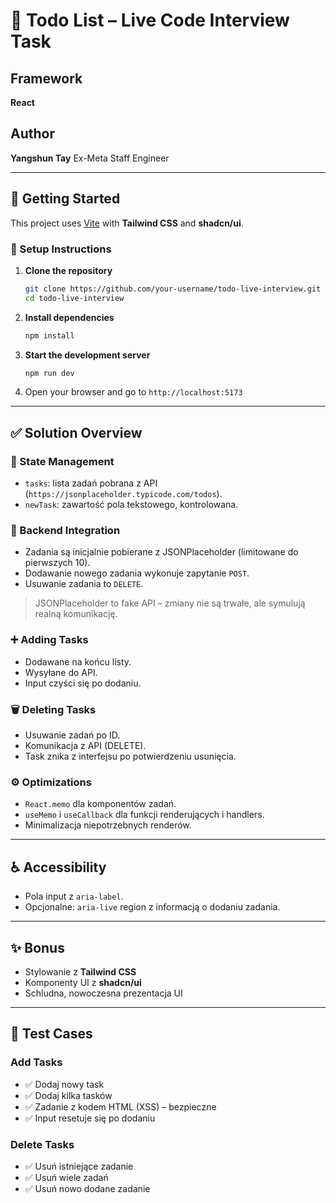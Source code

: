 # 📝 Todo List – Live Code Interview Task

## Framework

**React**

## Author

**Yangshun Tay**
Ex-Meta Staff Engineer

---

## 🚀 Getting Started

This project uses [Vite](https://vitejs.dev/) with **Tailwind CSS** and **shadcn/ui**.

### 🔧 Setup Instructions

1. **Clone the repository**

   ```bash
   git clone https://github.com/your-username/todo-live-interview.git
   cd todo-live-interview
   ```

2. **Install dependencies**

   ```bash
   npm install
   ```

3. **Start the development server**

   ```bash
   npm run dev
   ```

4. Open your browser and go to `http://localhost:5173`

---

## ✅ Solution Overview

### 🧠 State Management

-  `tasks`: lista zadań pobrana z API (`https://jsonplaceholder.typicode.com/todos`).
-  `newTask`: zawartość pola tekstowego, kontrolowana.

### 🔄 Backend Integration

-  Zadania są inicjalnie pobierane z JSONPlaceholder (limitowane do pierwszych 10).
-  Dodawanie nowego zadania wykonuje zapytanie `POST`.
-  Usuwanie zadania to `DELETE`.

> JSONPlaceholder to fake API – zmiany nie są trwałe, ale symulują realną komunikację.

### ➕ Adding Tasks

-  Dodawane na końcu listy.
-  Wysyłane do API.
-  Input czyści się po dodaniu.

### 🗑️ Deleting Tasks

-  Usuwanie zadań po ID.
-  Komunikacja z API (DELETE).
-  Task znika z interfejsu po potwierdzeniu usunięcia.

### ⚙️ Optimizations

-  `React.memo` dla komponentów zadań.
-  `useMemo` i `useCallback` dla funkcji renderujących i handlers.
-  Minimalizacja niepotrzebnych renderów.

---

## ♿ Accessibility

-  Pola input z `aria-label`.
-  Opcjonalne: `aria-live` region z informacją o dodaniu zadania.

---

## ✨ Bonus

-  Stylowanie z **Tailwind CSS**
-  Komponenty UI z **shadcn/ui**
-  Schludna, nowoczesna prezentacja UI

---

## 🧪 Test Cases

### Add Tasks

-  ✅ Dodaj nowy task
-  ✅ Dodaj kilka tasków
-  ✅ Zadanie z kodem HTML (XSS) – bezpieczne
-  ✅ Input resetuje się po dodaniu

### Delete Tasks

-  ✅ Usuń istniejące zadanie
-  ✅ Usuń wiele zadań
-  ✅ Usuń nowo dodane zadanie
